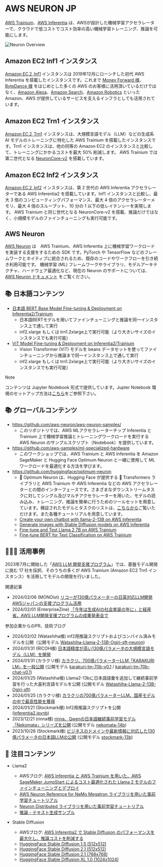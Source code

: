 # AWS NEURON JP


[AWS Trainium](https://aws.amazon.com/jp/machine-learning/trainium/)、[AWS Inferentia](https://aws.amazon.com/jp/machine-learning/inferentia/) は、AWSが設計した機械学習アクセラレーターで、クラウドで低コストでコスト効率の高い機械学習トレーニング、推論を可能にします。



![Neuron Overview](./neuron-aws-ml-chips.png)


## Amazon EC2 Inf1 インスタンス

[Amazon EC２ Inf1](https://aws.amazon.com/jp/ec2/instance-types/inf1/) インスタンスは 2019年12月にローンチした初代 AWS Inferentia を搭載したインスタンスです。これまで [Money Forward 様](https://aws.amazon.com/jp/builders-flash/202209/create-large-scale-inference-environment/)、[ByteDance 様](https://aws.amazon.com/jp/blogs/news/bytedance-saves-up-to-60-on-inference-costs-while-reducing-latency-and-increasing-throughput-using-aws-inferentia/) をはじめとした多くの AWS のお客様に活用頂いているだけではなく、[Amazon Alexa](https://aws.amazon.com/jp/blogs/news/majority-of-alexa-now-running-on-faster-more-cost-effective-amazon-ec2-inf1-instances/)、[Amazon Search](https://aws.amazon.com/jp/blogs/news/how-amazon-search-reduced-ml-inference-costs-by-85-with-aws-inferentia/)、[Amazon Robotics](https://aws.amazon.com/jp/solutions/case-studies/amazon-robotics-case-study/) といった Amazon、AWS が提供しているサービスを支えるインフラとしても活用されています。



## Amazon EC2 Trn1 インスタンス
[Amazon EC２ Trn1](https://aws.amazon.com/jp/ec2/instance-types/trn1/) インスタンスは、大規模言語モデル（LLM）などの生成系 AI モデルのトレーニングに特化した AWS Trainium を搭載したインスタンスです。Trn1 インスタンスは、他の同等の Amazon EC2 のインスタンスと比較して、トレーニングにかかるコストを最大 50% 削減します。 AWS Trainium では第二世代となる [NeuronCore-v2](https://awsdocs-neuron.readthedocs-hosted.com/en/latest/general/arch/neuron-hardware/neuron-core-v2.html) を搭載しています。


## Amazon EC2 Inf2 インスタンス
[Amazon EC２ Inf2](https://aws.amazon.com/jp/ec2/instance-types/inf2/) インスタンスは、第 2 世代の AWS Inferentia アクセラレーターである AWS Inferentia2 を搭載しています。Inf1 インスタンスと比較し、最大 3 倍のコンピューティングパフォーマンス、最大 4 倍のアクセラレーターメモリ、最大 4 倍のスループット、10 分の 1 以下の低レイテンシーを実現します。
AWS Trainium と同じ世代となる NeuronCore-v2 を搭載、推論だけではなく、小規模モデルのファインチューニングも実行可能です。


## AWS Neuron
[AWS Neuron](https://aws.amazon.com/jp/machine-learning/neuron/) は　AWS Trainium、AWS Inferentia 上に機械学習ワークロードを実装する支援をするための SDK です。PyTorch や TensorFlow などのフレームワークとネイティブに統合されるため、既存のコードやワークフローを引き続き利用可能です。
機械学習 (ML) フレームワークやライブラリ、モデルアーキテクチャ、ハードウェア最適化など、現在の Neuron のサポートについては、[AWS Neuron ドキュメント](https://awsdocs-neuron.readthedocs-hosted.com/) をご覧ください。


## :books: 日本語コンテンツ

* [日本語 BERT Base Model Fine-tuning & Deployment on Inferentia2/Trainium](./bertj_finetuning_classification/)
  * 日本語BERTモデルを用いてファインチューニングと推論を同一インスタンス上で通して実行
  * inf2.xlarge もしくは trn1.2xlarge上で実行可能（より大きいサイズのインスタンスでも実行可能）
* [ViT Model Fine-tuning & Deployment on Inferentia2/Trainium](./ViT_finetuning_classification/)
  * Vision Transformer (ViT) モデルを beans データセットを使ってファインチューニングから推論まで同一インスタンス上で通して実行
  * inf2.xlarge もしくは trn1.2xlarge上で実行可能（より大きいサイズのインスタンスでも実行可能）

> [!NOTE]
> コンテンツは Jupyter Nodebook 形式で提供しています。Jupter Notebook 環境のセットアップ方法は[こちら](https://awsdocs-neuron.readthedocs-hosted.com/en/latest/general/setup/notebook/setup-jupyter-notebook-steps-troubleshooting.html)をご参照下さい。


## :books: グローバルコンテンツ

* https://github.com/aws-neuron/aws-neuron-samples/
  * このリポジトリでは、AWS MLアクセラレーターチップ Inferentia と Trainium 上で機械学習推論とトレーニングワークロードを実行する AWS Neuron のサンプルスクリプト（Nodebook）を提供しています。
* https://github.com/aws-samples/ml-specialized-hardware
  * このワークショップでは、AWS Trainium と AWS Inferentia を Amazon SageMaker と Hugging Face Optimum Neuron と一緒に使用して ML ワークロードを最適化する方法を学びます。
* https://github.com/huggingface/optimum-neuron
  * 🤗 Optimum Neuron は、Hugging Face が提供する 🤗 Transformers ライブラリと AWS Trainium や AWS Inferentia などの AWS アクセラレーターとの間のインターフェースです。さまざまなダウンストリームタスクに対してシングル及びマルチアクセラレーターを用いた、モデルの読み込み、トレーニング、推論を簡単に行うためのツールセットを用意しています。検証されたモデルとタスクのリストは、[こちらから](https://huggingface.co/docs/optimum-neuron/package_reference/configuration#supported-architectures)ご覧いただけます。また各種チュートリアルを用意しています。
  * [Create your own chatbot with llama-2-13B on AWS Inferentia](https://huggingface.co/docs/optimum-neuron/tutorials/llama2-13b-chatbot)
  * [Generate images with Stable Diffusion models on AWS Inferentia](https://huggingface.co/docs/optimum-neuron/tutorials/stable_diffusion)
  * [Fine-tune and Test Llama 2 7B on AWS Trainium](https://huggingface.co/docs/optimum-neuron/tutorials/fine_tune_llama_7b)
  * [Fine-tune BERT for Text Classification on AWS Trainium](https://huggingface.co/docs/optimum-neuron/tutorials/fine_tune_bert)


## 🧑‍🤝‍🧑 活用事例

2023年7月に開始した「[AWS LLM 開発支援プログラム](https://aws.amazon.com/jp/local/llm-development-support-program/)」では、基盤モデル開発に挑む 17 社を採択、そのうちの多くが AWS Trainium (Amazon EC2 Trn1 インスタンス）を活用してモデルの開発を行いました。

関連記事

* 2024/02/06 (MONOist) [リコーが130億パラメーターの日英対応LLM開発 AWSジャパンの支援プログラム活用](https://monoist.itmedia.co.jp/mn/articles/2402/06/news075.html)
* 2024/02/01 (EnterpriseZine) [「今年は生成AIの社会実装の年に」と経産省、AWS LLM開発支援プログラムの成果発表会で](https://enterprisezine.jp/news/detail/19146)

参加企業からのPR、技術ブログ

* 2024/02/02 (Watashiha様) inf2用推論スクリプトおよびコンパイル済みモデルを公開（公開モデル [Watashiha-Llama-2-13B-Ogiri-sft-neuron](https://huggingface.co/watashiha/Watashiha-Llama-2-13B-Ogiri-sft-neuron))
* 2024/01/31 (RICOH様) [日本語精度が高い130億パラメータの大規模言語モデル（LLM）を開発](https://jp.ricoh.com/release/2024/0131_1)
* 2024/01/31 (カラクリ様) [カラクリ、700億パラメーターLLM「KARAKURI LM」を一般公開](https://karakuri.ai/seminar/news/karakuri-lm/) (公開モデル [karakuri-lm-70b-v0.1](https://huggingface.co/karakuri-ai/karakuri-lm-70b-v0.1) / [karakuri-lm-70b-chat-v0.1](https://huggingface.co/karakuri-ai/karakuri-lm-70b-chat-v0.1))
* 2024/01/25 (Watashiha様) Llama2-13bに日本語語彙を追加して継続事前学習を行った大喜利言語モデルを公開 (公開モデル [Watashiha-Llama-2-13B-Ogiri-sft](https://huggingface.co/watashiha/Watashiha-Llama-2-13B-Ogiri-sft))
* 2024/01/25 (カラクリ様) [カラクリの700億パラメーターLLM、国産モデルの中で最高性能を獲得](https://karakuri.ai/seminar/news/aws_llm-2/)
* 2024/01/21 (Stockmark様) Inf2用推論スクリプトを公開 ([inferentia2.ipynb](https://huggingface.co/stockmark/stockmark-13b/blob/main/notebooks/inferentia2.ipynb))
* 2023/12/21 (rinna様) [rinna、Qwenの日本語継続事前学習モデル「Nekomata」シリーズを公開](https://rinna.co.jp/news/2023/12/20231221.html) (公開モデル [nekomata-14b](https://huggingface.co/rinna/nekomata-14b))
* 2023/10/26 (Stockmark様) [ビジネスのドメインや最新情報に対応した130億パラメータの日本語LLMの公開](https://tech.stockmark.co.jp/blog/202310_stockmark_13b/) (公開モデル [stockmark-13b](https://huggingface.co/stockmark/stockmark-13b))


## 📝 注目コンテンツ

* Llama2
  * AWSブログ: [AWS Inferentia と AWS Trainium を用いた、AWS SageMaker JumpStart によるコスト最適化された Llama 2 モデルのファインチューニングとデプロイ](https://aws.amazon.com/jp/blogs/news/fine-tune-and-deploy-llama-2-models-cost-effectively-in-amazon-sagemaker-jumpstart-with-aws-inferentia-and-aws-trainium/)
  * [AWS Neuron Reference for NeMo Megatron ライブラリを用いた事前学習チュートリアル](https://github.com/aws-neuron/aws-neuron-parallelcluster-samples/blob/master/examples/jobs/neuronx-nemo-megatron-llamav2-job.md) 
  * [Neuron Distributed ライブラリを用いた事前学習チュートリアル](https://awsdocs-neuron.readthedocs-hosted.com/en/latest/libraries/neuronx-distributed/tutorials/training_llama2_tp_pp.html)
  * [推論 - テキスト生成サンプル](https://github.com/aws-neuron/aws-neuron-samples/blob/master/torch-neuronx/transformers-neuronx/inference/meta-llama-2-13b-sampling.ipynb)
  
* Stable Diffusion
  * AWSブログ: [AWS Inferentia2 で Stable Diffusion のパフォーマンスを最大化し、推論コストを削減する](https://aws.amazon.com/jp/blogs/news/create-high-quality-images-with-stable-diffusion-models-and-deploy-them-cost-efficiently-with-amazon-sagemaker/)
  * [HuggingFace Stable Diffusion 1.5 (512x512)](https://github.com/aws-neuron/aws-neuron-samples/blob/master/torch-neuronx/inference/hf_pretrained_sd15_512_inference.ipynb)
  * [HuggingFace Stable Diffusion 2.1 (512x512)](https://github.com/aws-neuron/aws-neuron-samples/blob/master/torch-neuronx/inference/hf_pretrained_sd2_512_inference.ipynb)
  * [HuggingFace Stable Diffusion 2.1 (768x768)](https://github.com/aws-neuron/aws-neuron-samples/blob/master/torch-neuronx/inference/hf_pretrained_sd2_768_inference.ipynb)
  * [HuggingFace Stable Diffusion XL 1.0 (1024x1024)](https://github.com/aws-neuron/aws-neuron-samples/blob/master/torch-neuronx/inference/hf_pretrained_sdxl_base_and_refiner_1024_inference.ipynb)
